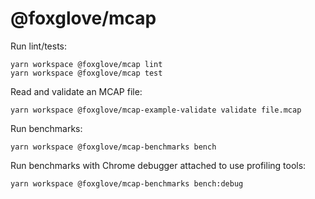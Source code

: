 # @foxglove/mcap

Run lint/tests:

```
yarn workspace @foxglove/mcap lint
yarn workspace @foxglove/mcap test
```

Read and validate an MCAP file:

```
yarn workspace @foxglove/mcap-example-validate validate file.mcap
```

Run benchmarks:

```
yarn workspace @foxglove/mcap-benchmarks bench
```

Run benchmarks with Chrome debugger attached to use profiling tools:

```
yarn workspace @foxglove/mcap-benchmarks bench:debug
```
